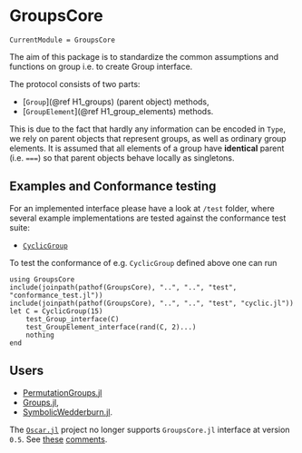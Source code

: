 # GroupsCore

```@meta
CurrentModule = GroupsCore
```

The aim of this package is to standardize the common assumptions and functions
on group i.e. to create Group interface.

The protocol consists of two parts:

* [`Group`](@ref H1_groups) (parent object) methods,
* [`GroupElement`](@ref H1_group_elements) methods.

This is due to the fact that hardly any information can be encoded in `Type`, we
rely on parent objects that represent groups, as well as ordinary group
elements. It is assumed that all elements of a group have **identical** parent
(i.e.  `===`) so that parent objects behave locally as singletons.

## Examples and Conformance testing

For an implemented interface please have a look at `/test` folder, where several
example implementations are tested against the conformance test suite:

* [`CyclicGroup`](https://github.com/kalmarek/GroupsCore.jl/blob/main/test/cyclic.jl)

To test the conformance of e.g. `CyclicGroup` defined above one can run

```@repl
using GroupsCore
include(joinpath(pathof(GroupsCore), "..", "..", "test", "conformance_test.jl"))
include(joinpath(pathof(GroupsCore), "..", "..", "test", "cyclic.jl"))
let C = CyclicGroup(15)
    test_Group_interface(C)
    test_GroupElement_interface(rand(C, 2)...)
    nothing
end
```

## Users
* [PermutationGroups.jl](https://github.com/kalmarek/PermutationGroups.jl)
* [Groups.jl](https://github.com/kalmarek/Groups.jl),
* [SymbolicWedderburn.jl](https://github.com/kalmarek/SymbolicWedderburn.jl).

The [`Oscar.jl`](https://github.com/oscar-system/Oscar.jl) project no longer
supports `GroupsCore.jl` interface at version `0.5`. See
[these](https://github.com/oscar-system/Oscar.jl/pull/3070#issuecomment-1841742705)
[comments](https://github.com/oscar-system/Oscar.jl/pull/3070#issuecomment-1841865387).

